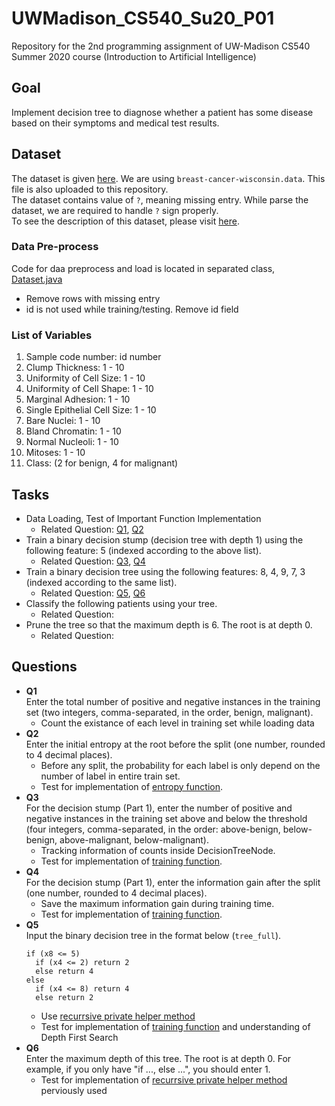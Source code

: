 # UWMadison_CS540_Su20_P01

Repository for the 2nd programming assignment of UW-Madison CS540 Summer 2020 course (Introduction to Artificial Intelligence)


## Goal
Implement decision tree to diagnose whether a patient has some disease based on their symptoms and medical test results.  


## Dataset
The dataset is given [here](https://archive.ics.uci.edu/ml/datasets/breast+cancer+wisconsin+%28original%29). We are using `breast-cancer-wisconsin.data`. This file is also uploaded to this repository.  
The dataset contains value of `?`, meaning missing entry. While parse the dataset, we are required to handle `?` sign properly.  
To see the description of this dataset, please visit [here](https://github.com/hyecheol123/UWMadison_CS540_Su20_P02/blob/master/breast-cancer-wisconsin.names).

### Data Pre-process
Code for daa preprocess and load is located in separated class, [Dataset.java](https://github.com/hyecheol123/UWMadison_CS540_Su20_P02/blob/master/Dataset.java)
- Remove rows with missing entry
- id is not used while training/testing. Remove id field

### List of Variables
1. Sample code number: id number
2. Clump Thickness: 1 - 10
3. Uniformity of Cell Size: 1 - 10
4. Uniformity of Cell Shape: 1 - 10
5. Marginal Adhesion: 1 - 10
6. Single Epithelial Cell Size: 1 - 10
7. Bare Nuclei: 1 - 10
8. Bland Chromatin: 1 - 10
9. Normal Nucleoli: 1 - 10
10. Mitoses: 1 - 10
11. Class: (2 for benign, 4 for malignant)


## Tasks
- Data Loading, Test of Important Function Implementation
  - Related Question: [Q1](), [Q2]()
- Train a binary decision stump (decision tree with depth 1) using the following feature: 5 (indexed according to the above list).
  - Related Question: [Q3](), [Q4]()
- Train a binary decision tree using the following features: 8, 4, 9, 7, 3 (indexed according to the same list).
  - Related Question: [Q5](), [Q6]()
- Classify the following patients using your tree.
  - Related Question: 
- Prune the tree so that the maximum depth is 6. The root is at depth 0.
  - Related Question: 

## Questions
- **Q1**  
  Enter the total number of positive and negative instances in the training set (two integers, comma-separated, in the order, benign, malignant).
  - Count the existance of each level in training set while loading data
- **Q2**  
  Enter the initial entropy at the root before the split (one number, rounded to 4 decimal places).
  - Before any split, the probability for each label is only depend on the number of label in entire train set.
  - Test for implementation of [entropy function]().
- **Q3**  
  For the decision stump (Part 1), enter the number of positive and negative instances in the training set above and below the threshold (four integers, comma-separated, in the order: above-benign, below-benign, above-malignant, below-malignant).
  - Tracking information of counts inside DecisionTreeNode.
  - Test for implementation of [training function]().
- **Q4**  
  For the decision stump (Part 1), enter the information gain after the split (one number, rounded to 4 decimal places).
  - Save the maximum information gain during training time.
  - Test for implementation of [training function]().
- **Q5**  
  Input the binary decision tree in the format below (`tree_full`).  
  ```
  if (x8 <= 5)
    if (x4 <= 2) return 2
    else return 4
  else
    if (x4 <= 8) return 4
    else return 2
  ```
  - Use [recurrsive private helper method]()
  - Test for implementation of [training function]() and understanding of Depth First Search
- **Q6**  
  Enter the maximum depth of this tree. The root is at depth 0. For example, if you only have "if ..., else ...", you should enter 1.
  - Test for implementation of [recurrsive private helper method]() perviously used